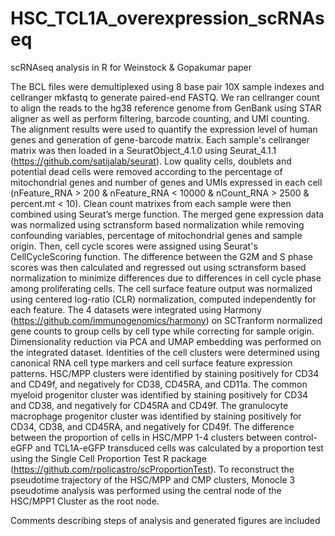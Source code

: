 # HSC_TCL1A_overexpression_scRNAseq
scRNAseq analysis in R for Weinstock &amp; Gopakumar paper

The BCL files were demultiplexed using 8 base pair 10X sample indexes and cellranger mkfastq to generate paired-end FASTQ. We ran cellranger count to align the reads to the hg38 reference genome from GenBank using STAR aligner as well as perform filtering, barcode counting, and UMI counting. The alignment results were used to quantify the expression level of human genes and generation of gene-barcode matrix.
Each sample's cellranger matrix was then loaded in a SeuratObject_4.1.0 using Seurat_4.1.1 (https://github.com/satijalab/seurat). Low quality cells, doublets and potential dead cells were removed according to the percentage of mitochondrial genes and number of genes and UMIs expressed in each cell (nFeature_RNA > 200 & nFeature_RNA < 10000 & nCount_RNA > 2500 & percent.mt < 10). Clean count matrixes from each sample were then combined using Seurat’s merge function. The merged gene expression data was normalized using sctransform based normalization while removing confounding variables, percentage of mitochondrial genes and sample origin. Then, cell cycle scores were assigned using Seurat's CellCycleScoring function. The difference between the G2M and S phase scores was then calculated and regressed out using sctransform based normalization to minimize differences due to differences in cell cycle phase among proliferating cells. The cell surface feature output was normalized using centered log-ratio (CLR) normalization, computed independently for each feature. 
The 4 datasets were integrated using Harmony (https://github.com/immunogenomics/harmony) on SCTranform normalized gene counts to group cells by cell type while correcting for sample origin. Dimensionality reduction via PCA and UMAP embedding was performed on the integrated dataset. Identities of the cell clusters were determined using canonical RNA cell type markers and cell surface feature expression patterns. HSC/MPP clusters were identified by staining positively for CD34 and CD49f, and negatively for CD38, CD45RA, and CD11a. The common myeloid progenitor cluster was identified by staining positively for CD34 and CD38, and negatively for CD45RA and CD49f. The granulocyte macrophage progenitor cluster was identified by staining positively for CD34, CD38, and CD45RA, and negatively for CD49f. The difference between the proportion of cells in HSC/MPP 1-4 clusters between control-eGFP and TCL1A-eGFP transduced cells was calculated by a proportion test using the Single Cell Proportion Test R package (https://github.com/rpolicastro/scProportionTest). To reconstruct the pseudotime trajectory of the HSC/MPP and CMP clusters, Monocle 3 pseudotime analysis was performed using the central node of the HSC/MPP1 Cluster as the root node.
  
Comments describing steps of analysis and generated figures are included
